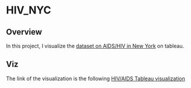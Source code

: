 # HIV_NYC

## Overview
In this project, I visualize the [dataset on AIDS/HIV in New York](https://data.cityofnewyork.us/Health/HIV-AIDS-Diagnoses-by-Neighborhood-Sex-and-Race-Et/ykvb-493p) on tableau. 

## Viz
The link of the visualization is the following
[HIV/AIDS Tableau visualization](https://public.tableau.com/views/HIVAIDS_NYC_Viz/Story1?:language=en-US&:display_count=n&:origin=viz_share_link)
